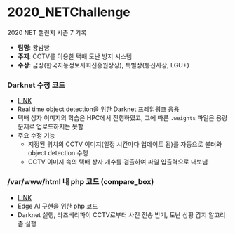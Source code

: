 # 2020_NETChallenge
2020 NET 챌린지 시즌 7 기록
- __팀명__: 왕밤빵
- __주제__: CCTV를 이용한 택배 도난 방지 시스템
- __수상__: 금상(한국지능정보사회진흥원장상), 특별상(통신사상, LGU+)

### Darknet 수정 코드
- [LINK](https://github.com/seungri0826/wbb_Darknet)
- Real time object detection을 위한 Darknet 프레임워크 응용
- 택배 상자 이미지의 학습은 HPC에서 진행하였고, 그에 따른 `.weights` 파일은 용량 문제로 업로드하지는 못함
- 주요 수정 기능
  - 지정된 위치의 CCTV 이미지(일정 시간마다 업데이트 됨)를 자동으로 불러와 object detection 수행
  - CCTV 이미지 속의 택배 상자 개수를 검출하여 파일 입출력으로 내보냄

### /var/www/html 내 php 코드 (compare_box)
- [LINK](https://github.com/seungri0826/wbb_PHP)
- Edge AI 구현을 위한 php 코드
- Darknet 실행, 라즈베리파이 CCTV로부터 사진 전송 받기, 도난 상황 감지 알고리즘 실행
